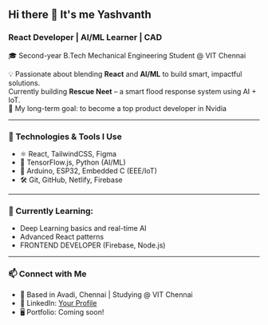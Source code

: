## Hi there 👋  It's me Yashvanth

### React Developer | AI/ML Learner | CAD  
🎓 Second-year B.Tech Mechanical Engineering Student @ VIT Chennai

💡 Passionate about blending **React** and **AI/ML** to build smart, impactful solutions.  
Currently building **Rescue Neet** – a smart flood response system using AI + IoT.  
🎯 My long-term goal: to become a top product developer in Nvidia

---

### 🔧 Technologies & Tools I Use
- ⚛️ React, TailwindCSS, Figma
- 🤖 TensorFlow.js, Python (AI/ML)
- 🔌 Arduino, ESP32, Embedded C (EEE/IoT)
- 🛠️ Git, GitHub, Netlify, Firebase

---

### 🌱 Currently Learning:
- Deep Learning basics and real-time AI
- Advanced React patterns
- FRONTEND DEVELOPER (Firebase, Node.js)

---

### 📫 Connect with Me
- 📍 Based in Avadi, Chennai | Studying @ VIT Chennai
- 🔗 LinkedIn: [Your Profile](https://linkedin.com/in/YOUR_LINK)
- 🖥️ Portfolio: Coming soon!
   
  
  

